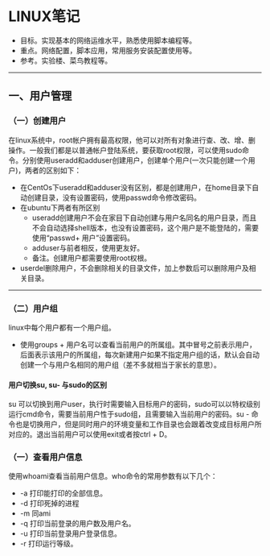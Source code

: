 # LINUX笔记

* 目标。实现基本的网络运维水平，熟悉使用脚本编程等。
* 重点。网络配置，脚本应用，常用服务安装配置使用等。
* 参考。实验楼、菜鸟教程等。

***

## 一、用户管理

### （一）创建用户

在linux系统中，root帐户拥有最高权限，他可以对所有对象进行查、改、增、删操作。一般我们都是以普通帐户登陆系统，要获取root权限，可以使用sudo命令。分别使用useradd和adduser创建用户，创建单个用户(一次只能创建一个用户)，两者的区别如下：

* 在CentOs下useradd和adduser没有区别，都是创建用户，在home目录下自动创建目录，没有设置密码，使用passwd命令修改密码。
* 在ubuntu下两者有所区别
  * useradd创建用户不会在家目下自动创建与用户名同名的用户目录，而且不会自动选择shell版本，也没有设置密码，这个用户是不能登陆的，需要使用“passwd+ 用户”设置密码。
  * adduser与前者相反，使用更友好。
  * 备注。创建用户都需要使用root权根。
* userdel删除用户，不会删除相关的目录文件，加上参数后可以删除用户及相关目录。

***

###  （二）用户组

linux中每个用户都有一个用户组。

* 使用groups + 用户名可以查看当前用户的所属组。其中冒号之前表示用户，后面表示该用户的所属组，每次新建用户如果不指定用户组的话，默认会自动创建一个与用户名相同的用户组（差不多就相当于家长的意思）。

#### 用户切换su, su- 与sudo的区别

su <user>可以切换到用户user，执行时需要输入目标用户的密码，sudo<cmd>可以以特权级别运行cmd命令，需要当前用户性于sudo组，且需要输入当前用户的密码。su - <user>命令也是切换用户，但是同时用户的环境变量和工作目录也会跟着改变成目标用户所对应的。退出当前用户可以使用exit或者按ctrl + D。

### （一）查看用户信息

使用whoami查看当前用户信息。who命令的常用参数有以下几个：

* -a 打印能打印的全部信息。
* -d 打印死掉的进程
* -m 同ami
* -q 打印当前登录的用户数及用户名。
* -u 打印当前登录用户登录信息。
* -r 打印运行等级。

